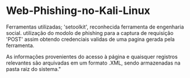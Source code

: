 # Web-Phishing-no-Kali-Linux

Ferramentas utilizadas; 'setoolkit', reconhecida ferramenta de engenharia social.
utilização do modolo de phishing para a captura de requisição 'POST' assim obtendo credenciais validas de uma pagina gerada pela ferramenta. 

As informações provenientes do acesso à página e quaisquer registros relevantes são arquivadas em um formato .XML, sendo armazenadas na pasta raiz do sistema."
